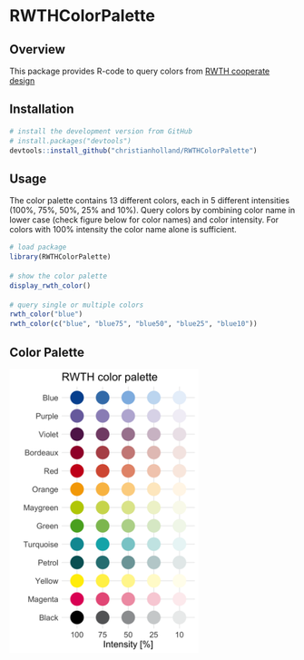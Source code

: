 # RWTHColorPalette

## Overview
This package provides R-code to query colors from [RWTH cooperate design](http://www9.rwth-aachen.de/global/show_document.asp?id=aaaaaaaaaadpbhq)

## Installation
```r
# install the development version from GitHub
# install.packages("devtools")
devtools::install_github("christianholland/RWTHColorPalette")
```

## Usage
The color palette contains 13 different colors, each in 5 different intensities (100%, 75%, 50%, 25% and 10%). Query colors by combining color name in lower case (check figure below for color names) and color intensity. For colors with 100% intensity the color name alone is sufficient.
```r
# load package
library(RWTHColorPalette)

# show the color palette
display_rwth_color()

# query single or multiple colors
rwth_color("blue")
rwth_color(c("blue", "blue75", "blue50", "blue25", "blue10"))
```

## Color Palette
<img src='man/figures/rwth_color_palette.png' align="center" height="500" />

